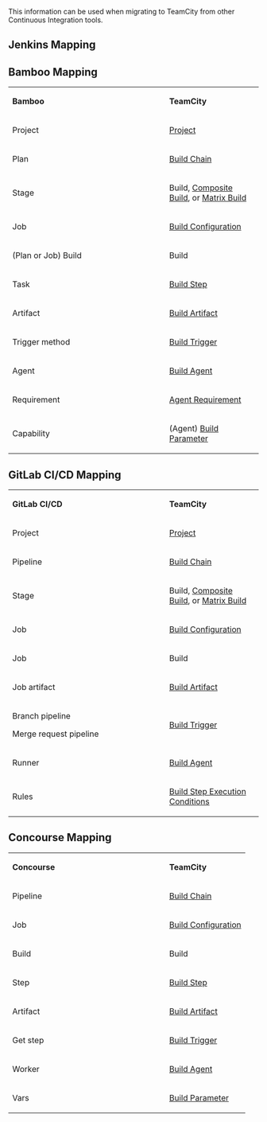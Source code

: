 [//]: # (title: Mapping TeamCity Concepts to Other CI Terms)
[//]: # (auxiliary-id: Mapping TeamCity Concepts to Other CI Terms)

This information can be used when migrating to TeamCity from other Continuous Integration tools.

## Jenkins Mapping

<include src="jenkins-to-teamcity-migration-guidelines.md" include-id="jenkins-mapping-to-teamcity"/>

## Bamboo Mapping

<table>

<tr>
<td width="300"><p><b>Bamboo</b></p></td>
<td><p><b>TeamCity</b></p></td>
</tr>

<tr>
<td><p>Project</p></td>
<td><p><a href="project.md">Project</a></p></td>
</tr>

<tr>
<td><p>Plan</p></td>
<td><p><a href="build-chain.md">Build Chain</a></p></td>
</tr>

<tr>
<td><p>Stage</p></td>
<td><p>Build, <a href="composite-build-configuration.md">Composite Build</a>, or <a href="matrix-build.md">Matrix Build</a></p></td>
</tr>

<tr>
<td><p>Job</p></td>
<td><p><a href="creating-and-editing-build-configurations.md">Build Configuration</a></p></td>
</tr>

<tr>
<td><p>(Plan or Job) Build</p></td>
<td><p>Build</p></td>
</tr>

<tr>
<td><p>Task</p></td>
<td><p><a href="configuring-build-steps.md">Build Step</a></p></td>
</tr>

<tr>
<td><p>Artifact</p></td>
<td><p><a href="build-artifact.md">Build Artifact</a></p></td>
</tr>

<tr>
<td><p>Trigger method</p></td>
<td><p><a href="configuring-build-triggers.md">Build Trigger</a></p></td>
</tr>

<tr>
<td><p>Agent</p></td>
<td><p><a href="build-agent.md">Build Agent</a></p></td>
</tr>

<tr>
<td><p>Requirement</p></td>
<td><p><a href="agent-requirements.md">Agent Requirement</a></p></td>
</tr>

<tr>
<td><p>Capability</p></td>
<td><p>(Agent) <a href="using-build-parameters.md">Build Parameter</a></p></td>
</tr>

</table>


## GitLab CI/CD Mapping

<table>

<tr>
<td width="300"><p><b>GitLab CI/CD</b></p></td>
<td><p><b>TeamCity</b></p></td>
</tr>

<tr>
<td><p>Project</p></td>
<td><p><a href="project.md">Project</a></p></td>
</tr>

<tr>
<td><p>Pipeline</p></td>
<td><p><a href="build-chain.md">Build Chain</a></p></td>
</tr>

<tr>
<td><p>Stage</p></td>
<td><p>Build, <a href="composite-build-configuration.md">Composite Build</a>, or <a href="matrix-build.md">Matrix Build</a></p></td>
</tr>

<tr>
<td><p>Job</p></td>
<td><p><a href="creating-and-editing-build-configurations.md">Build Configuration</a></p></td>
</tr>

<tr>
<td><p>Job</p></td>
<td><p>Build</p></td>
</tr>

<tr>
<td><p>Job artifact</p></td>
<td><p><a href="build-artifact.md">Build Artifact</a></p></td>
</tr>

<tr>
<td><p>Branch pipeline</p>
<p>Merge request pipeline</p>
</td>
<td><p><a href="configuring-build-triggers.md">Build Trigger</a></p></td>
</tr>

<tr>
<td><p>Runner</p></td>
<td><p><a href="build-agent.md">Build Agent</a></p></td>
</tr>

<tr>
<td><p>Rules</p></td>
<td><p><a href="build-step-execution-conditions.md">Build Step Execution Conditions</a></p></td>
</tr>

</table>

## Concourse Mapping

<table>

<tr>
<td width="300"><p><b>Concourse</b></p></td>
<td><p><b>TeamCity</b></p></td>
</tr>

<tr>
<td><p>Pipeline</p></td>
<td><p><a href="build-chain.md">Build Chain</a></p></td>
</tr>

<tr>
<td><p>Job</p></td>
<td><p><a href="creating-and-editing-build-configurations.md">Build Configuration</a></p></td>
</tr>

<tr>
<td><p>Build</p></td>
<td><p>Build</p></td>
</tr>

<tr>
<td><p>Step</p></td>
<td><p><a href="configuring-build-steps.md">Build Step</a></p></td>
</tr>

<tr>
<td><p>Artifact</p></td>
<td><p><a href="build-artifact.md">Build Artifact</a></p></td>
</tr>

<tr>
<td><p>Get step</p></td>
<td><p><a href="configuring-build-triggers.md">Build Trigger</a></p></td>
</tr>

<tr>
<td><p>Worker</p></td>
<td><p><a href="build-agent.md">Build Agent</a></p></td>
</tr>

<tr>
<td><p>Vars</p></td>
<td><p><a href="using-build-parameters.md">Build Parameter</a></p></td>
</tr>

</table>
